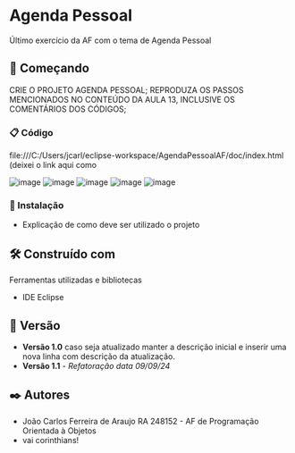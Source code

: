 # Agenda Pessoal

Último exercício da AF com o tema de Agenda Pessoal

## 🚀 Começando

CRIE O PROJETO AGENDA PESSOAL;
REPRODUZA OS PASSOS MENCIONADOS NO CONTEÚDO DA AULA 13, INCLUSIVE OS
COMENTÁRIOS DOS CÓDIGOS;

### 📋 Código

file:///C:/Users/jcarl/eclipse-workspace/AgendaPessoalAF/doc/index.html      (deixei o link aqui como 

![image](https://github.com/user-attachments/assets/780c6141-29e2-4f27-b322-90ab75141ba5)
![image](https://github.com/user-attachments/assets/7ae6226f-cd4e-449d-ab15-61d46ab28557)
![image](https://github.com/user-attachments/assets/07e202da-8784-474a-9190-ef74e817512a)
![image](https://github.com/user-attachments/assets/6907a906-1245-4eaa-af56-e490e77950c1)
![image](https://github.com/user-attachments/assets/0c7b88f0-2724-4ffb-8a73-7b3122433f60)


### 🔧 Instalação

* Explicação de como deve ser utilizado o projeto

## 🛠️ Construído com

Ferramentas utilizadas e bibliotecas

* IDE Eclipse

## 📌 Versão

* **Versão 1.0** caso seja atualizado manter a descrição inicial e inserir uma nova linha com descrição da atualização.
* **Versão 1.1** - *Refatoração* *data 09/09/24*

## ✒️ Autores

* João Carlos Ferreira de Araujo RA 248152 - AF de Programação Orientada à Objetos
* vai corinthians!

